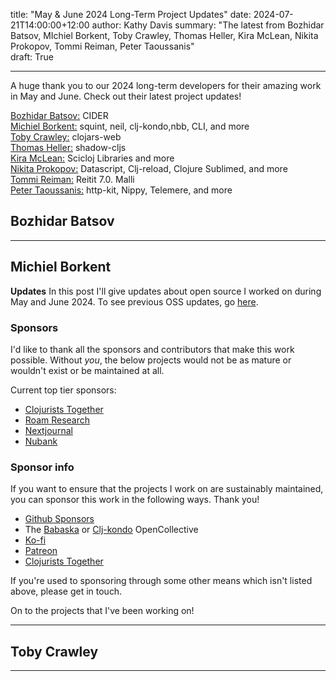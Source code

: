 title: "May & June 2024 Long-Term Project Updates"
date: 2024-07-21T14:00:00+12:00
author: Kathy Davis
summary: "The latest from Bozhidar Batsov, MIchiel Borkent, Toby Crawley, Thomas Heller, Kira McLean, Nikita Prokopov, Tommi Reiman, Peter Taoussanis"  
draft: True

---

A huge thank you to our 2024 long-term developers for their amazing work in May and June. Check out their latest project updates!


[Bozhidar Batsov:](#bozhidar-batsov) CIDER       
[Michiel Borkent:](#michiel-borkent) squint, neil, clj-kondo,nbb, CLI, and more   
[Toby Crawley:](#toby-crawley) clojars-web    
[Thomas Heller:](#thomas-heller) shadow-cljs  
[Kira McLean:](#kira-mclean) Scicloj Libraries and more   
[Nikita Prokopov:](#nikita-prokopov) Datascript, Clj-reload, Clojure Sublimed, and more  
[Tommi Reiman:](#tommi-reiman) Reitit 7.0. Malli    
[Peter Taoussanis:](#peter-taoussanis) http-kit, Nippy, Telemere, and more  

## Bozhidar Batsov   


---


## Michiel Borkent  

**Updates**
In this post I'll give updates about open source I worked on during May and June 2024. To see previous OSS updates, go [here](https://blog.michielborkent.nl/tags/oss-updates.html).  

### Sponsors

I'd like to thank all the sponsors and contributors that make this work possible. Without _you_, the below projects would not be as mature or wouldn't exist or be maintained at all.

Current top tier sponsors:  
* [Clojurists Together](https://clojuriststogether.org/)
* [Roam Research](https://roamresearch.com/)
* [Nextjournal](https://nextjournal.com/)
* [Nubank](https://nubank.com.br/)

### Sponsor info  
If you want to ensure that the projects I work on are sustainably maintained, you can sponsor this work in the following ways. Thank you!  
* [Github Sponsors](https://github.com/sponsors/borkdude)
* The [Babaska](https://opencollective.com/babashka) or [Clj-kondo](https://opencollective.com/clj-kondo) OpenCollective
* [Ko-fi](https://ko-fi.com/borkdude)
* [Patreon](https://www.patreon.com/borkdude)
* [Clojurists Together](https://www.clojuriststogether.org/)

If you're used to sponsoring through some other means which isn't listed above, please get in touch.

On to the projects that I've been working on!





---

## Toby Crawley  






---

## 
